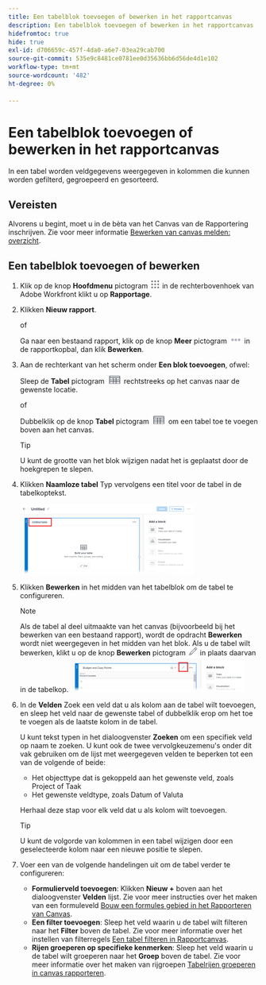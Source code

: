 ```yaml
---
title: Een tabelblok toevoegen of bewerken in het rapportcanvas
description: Een tabelblok toevoegen of bewerken in het rapportcanvas
hidefromtoc: true
hide: true
exl-id: d706659c-457f-4da0-a6e7-03ea29cab700
source-git-commit: 535e9c8481ce0781ee0d35636bb6d56de4d1e102
workflow-type: tm+mt
source-wordcount: '482'
ht-degree: 0%

---
```


# Een tabelblok toevoegen of bewerken in het rapportcanvas

In een tabel worden veldgegevens weergegeven in kolommen die kunnen worden gefilterd, gegroepeerd en gesorteerd.

## Vereisten

Alvorens u begint, moet u in de bèta van het Canvas van de Rapportering inschrijven. Zie voor meer informatie [Bewerken van canvas melden: overzicht](/help/quicksilver/product-announcements/betas/canvas-dashboards-beta/reporting-canvas-beta-overview.md).

## Een tabelblok toevoegen of bewerken

1. Klik op de knop **Hoofdmenu** pictogram ![](assets/main-menu-icon.png) in de rechterbovenhoek van Adobe Workfront klikt u op **Rapportage**.
1. Klikken **Nieuw rapport**.

   of

   Ga naar een bestaand rapport, klik op de knop **Meer** pictogram ![](assets/more-icon-27x15.png) in de rapportkopbal, dan klik **Bewerken**.

1. Aan de rechterkant van het scherm onder **Een blok toevoegen**, ofwel:

   Sleep de **Tabel** pictogram ![](assets/table-icon.png) rechtstreeks op het canvas naar de gewenste locatie.

   of

   Dubbelklik op de knop **Tabel** pictogram ![](assets/table-icon.png) om een tabel toe te voegen boven aan het canvas.

   >[!TIP]
   >
   >U kunt de grootte van het blok wijzigen nadat het is geplaatst door de hoekgrepen te slepen.

1. Klikken **Naamloze tabel** Typ vervolgens een titel voor de tabel in de tabelkoptekst.

   ![](assets/table-name-350x142.png)

1. Klikken **Bewerken** in het midden van het tabelblok om de tabel te configureren.

   >[!NOTE]
   >
   >Als de tabel al deel uitmaakte van het canvas (bijvoorbeeld bij het bewerken van een bestaand rapport), wordt de opdracht **Bewerken** wordt niet weergegeven in het midden van het blok. Als u de tabel wilt bewerken, klikt u op de knop **Bewerken** pictogram ![](assets/edit-icon.png) in plaats daarvan in de tabelkop.
   >![](assets/edit-icon-table-header-350x71.png)

1. In de **Velden** Zoek een veld dat u als kolom aan de tabel wilt toevoegen, en sleep het veld naar de gewenste tabel of dubbelklik erop om het toe te voegen als de laatste kolom in de tabel.

   U kunt tekst typen in het dialoogvenster **Zoeken** om een specifiek veld op naam te zoeken. U kunt ook de twee vervolgkeuzemenu&#39;s onder dit vak gebruiken om de lijst met weergegeven velden te beperken tot een van de volgende of beide:

   * Het objecttype dat is gekoppeld aan het gewenste veld, zoals Project of Taak
   * Het gewenste veldtype, zoals Datum of Valuta

   Herhaal deze stap voor elk veld dat u als kolom wilt toevoegen.

   >[!TIP]
   >
   >U kunt de volgorde van kolommen in een tabel wijzigen door een geselecteerde kolom naar een nieuwe positie te slepen.

1. Voer een van de volgende handelingen uit om de tabel verder te configureren:

   * **Formulierveld toevoegen**: Klikken **Nieuw +** boven aan het dialoogvenster **Velden** lijst. Zie voor meer instructies over het maken van een formuleveld [Bouw een formules gebied in het Rapporteren van Canvas](../../../reports-and-dashboards/reporting-canvas/table-blocks/create-formula-field.md).
   * **Een filter toevoegen**: Sleep het veld waarin u de tabel wilt filteren naar het **Filter** boven de tabel. Zie voor meer informatie over het instellen van filterregels [Een tabel filteren in Rapportcanvas](../../../reports-and-dashboards/reporting-canvas/table-blocks/configure-filter-rules-for-table.md).
   * **Rijen groeperen op specifieke kenmerken**: Sleep het veld waarin u de tabel wilt groeperen naar het **Groep** boven de tabel. Zie voor meer informatie over het maken van rijgroepen [Tabelrijen groeperen in canvas rapporteren](../../../reports-and-dashboards/reporting-canvas/table-blocks/group-rows-in-table.md).
